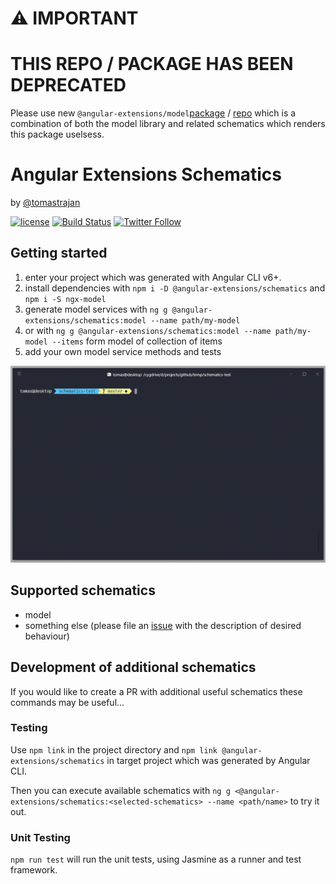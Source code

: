 # ⚠️ IMPORTANT
# THIS REPO / PACKAGE HAS BEEN DEPRECATED

Please use new `@angular-extensions/model`[package](https://www.npmjs.com/package/@angular-extensions/model) / [repo](https://github.com/angular-extensions/model) which is a combination of both the model library and related schematics which renders this package uselsess.

# Angular Extensions Schematics
by [@tomastrajan](https://twitter.com/tomastrajan)

[![license](https://img.shields.io/github/license/angular-extensions/schematics.svg)](https://github.com/angular-extensions/schematics/blob/master/LICENSE) [![Build Status](https://travis-ci.org/angular-extensions/schematics.svg?branch=master)](https://travis-ci.org/angular-extensions/schematics) [![Twitter Follow](https://img.shields.io/twitter/follow/tomastrajan.svg?style=social&label=Follow)](https://twitter.com/tomastrajan)

## Getting started
1. enter your project which was generated with Angular CLI v6+.
2. install dependencies with `npm i -D @angular-extensions/schematics` and `npm i -S ngx-model`
3. generate model services with `ng g @angular-extensions/schematics:model --name path/my-model`
4. or with `ng g @angular-extensions/schematics:model --name path/my-model --items` form model of collection of items
5. add your own model service methods and tests

![Generating model using schematics](https://raw.githubusercontent.com/angular-extensions/schematics/master/assets/model-schematics.gif)

## Supported schematics
* model
* something else (please file an [issue](https://github.com/angular-extensions/schematics/issues) 
  with the description of desired behaviour)

## Development of additional schematics

If you would like to create a PR with additional useful schematics these commands may be useful...

### Testing

Use `npm link` in the project directory and `npm link @angular-extensions/schematics` 
in target project which was generated by Angular CLI.

Then you can execute available schematics with 
`ng g <@angular-extensions/schematics:<selected-schematics> --name <path/name>` to try it out.

### Unit Testing

`npm run test` will run the unit tests, using Jasmine as a runner and test framework.
 
